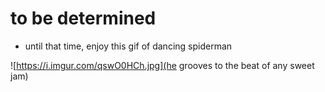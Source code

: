 # to be determined

* until that time, enjoy this gif of dancing spiderman

![https://i.imgur.com/qswO0HCh.jpg](he grooves to the beat of any sweet jam)

